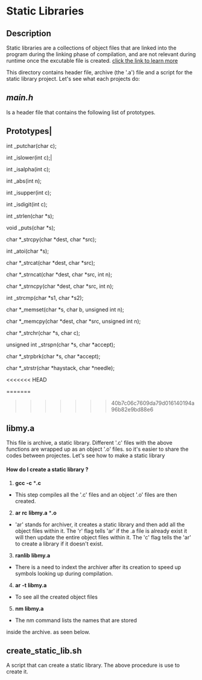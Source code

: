 # **Static Libraries**

## **Description**

Static libraries are a collections of object files that are linked into the program during the linking phase of compilation, and are not relevant during runtime once the excutable file is created. [click the link to learn more](https://docencia.ac.upc.edu/FIB/USO/Bibliografia/unix-c-libraries.html)



This directory contains header file, archive (the '.a') file and a script for the static library project. Let's see what each projects do:



## *_main.h_*
Is a header file that contains the following list of prototypes.

**Prototypes**|
---

int _putchar(char c);

int _islower(int c);|

int _isalpha(int c);

int _abs(int n);

int _isupper(int c);

int _isdigit(int c);

int _strlen(char *s);

void _puts(char *s);

char *_strcpy(char *dest, char *src);

int _atoi(char *s);

char *_strcat(char *dest, char *src);

char *_strncat(char *dest, char *src, int n);

char *_strncpy(char *dest, char *src, int n);

int _strcmp(char *s1, char *s2);

char *_memset(char *s, char b, unsigned int n);

char *_memcpy(char *dest, char *src, unsigned int n);

char *_strchr(char *s, char c);

unsigned int _strspn(char *s, char *accept);

char *_strpbrk(char *s, char *accept);

char *_strstr(char *haystack, char *needle);

<<<<<<< HEAD


=======


>>>>>>> 40b7c06c7609da79d016140194a96b82e9bd88e6
## **libmy.a**

<p>This file is archive, a static library. Different '.c' files with the above functions are wrapped up as an object '.o' files. so it's easier to share the codes between projectes. Let's see how to make a static library</p>



#### How do I create a static library ?

1. **gcc** **-c** ***.c**

* This step compiles all the '.c' files and an object '.o' files are then created.

2. **ar** **rc** **libmy.a** ***.o**

* 'ar' stands for archiver, it creates a static library and then add all the object files within it. The 'r' flag tells 'ar' if the .a file is already exist it will then update the entire object files within it. The 'c' flag tells the 'ar' to create a library if it doesn't exist.

3. **ranlib** **libmy.a**

* There is a need to indext the archiver after its creation to speed up symbols looking up during compilation.

4. **ar** **-t** **libmy.a**

* To see all the created object files

5. **nm** **libmy.a**

* The nm command lists the names that are stored

inside the archive. as seen below.

## **create_static_lib.sh**

A script that can create a static library. The above procedure is use to create it.
